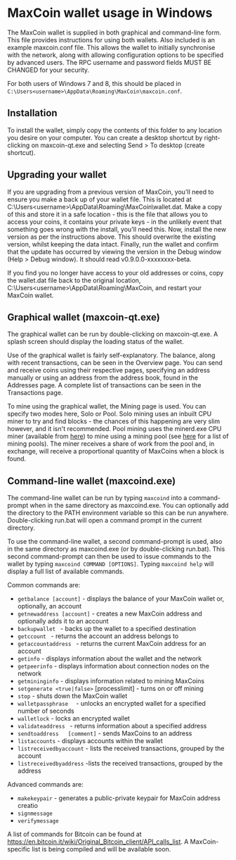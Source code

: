MaxCoin wallet usage in Windows
===============================

The MaxCoin wallet is supplied in both graphical and command-line form. This file provides instructions for using both wallets. Also included is an example maxcoin.conf file. This allows the wallet to initially synchronise with the network, along with allowing configuration options to be specified by advanced users. The RPC username and password fields MUST BE CHANGED for your security.

For both users of Windows 7 and 8, this should be placed in <code>C:\Users\<username>\AppData\Roaming\MaxCoin\maxcoin.conf</code>.

Installation
------------

To install the wallet, simply copy the contents of this folder to any location you desire on your computer. You can create a desktop shortcut by right-clicking on maxcoin-qt.exe and selecting Send > To desktop (create shortcut).

Upgrading your wallet
---------------------

If you are upgrading from a previous version of MaxCoin, you'll need to ensure you make a back up of your wallet file. This is located at C:\Users\<username>\AppData\Roaming\MaxCoin\wallet.dat. Make a copy of this and store it in a safe location - this is the file that allows you to access your coins, it contains your private keys - in the unlikely event that something goes wrong with the install, you'll need this. Now, install the new version as per the instructions above. This should overwrite the existing version, whilst keeping the data intact. Finally, run the wallet and confirm that the update has occurred by viewing the version in the Debug window (Help > Debug window). It should read v0.9.0.0-xxxxxxxx-beta.

If you find you no longer have access to your old addresses or coins, copy the wallet.dat file back to the original location, C:\Users\<username>\AppData\Roaming\MaxCoin\, and restart your MaxCoin wallet.

Graphical wallet (maxcoin-qt.exe)
---------------------------------

The graphical wallet can be run by double-clicking on maxcoin-qt.exe. A splash screen should display the loading status of the wallet.

Use of the graphical wallet is fairly self-explanatory. The balance, along with recent transactions, can be seen in the Overview page. You can send and receive coins using their respective pages, specifying an address manually or using an address from the address book, found in the Addresses page. A complete list of transactions can be seen in the Transactions page.

To mine using the graphical wallet, the Mining page is used. You can specify two modes here, Solo or Pool. Solo mining uses an inbuilt CPU miner to try and find blocks - the chances of this happening are very slim however, and it isn't recommended. Pool mining uses the minerd.exe CPU miner (available from [here](https://github.com/Max-Coin/cpuminer/releases)) to mine using a mining pool (see [here](www.maxcoin.co.uk/pools) for a list of mining pools). The miner receives a share of work from the pool and, in exchange, will receive a proportional quantity of MaxCoins when a block is found.

Command-line wallet (maxcoind.exe)
----------------------------------

The command-line wallet can be run by typing <code>maxcoind</code> into a command-prompt when in the same directory as maxcoind.exe. You can optionally add the directory to the PATH environment variable so this can be run anywhere. Double-clicking run.bat will open a command prompt in the current directory.

To use the command-line wallet, a second command-prompt is used, also in the same directory as maxcoind.exe (or by double-clicking run.bat). This second command-prompt can then be used to issue commands to the wallet by typing <code>maxcoind COMMAND [OPTIONS]</code>. Typing <code>maxcoind help</code> will display a full list of available commands.

Common commands are:

+ <code>getbalance [account]</code> - displays the balance of your MaxCoin wallet or, optionally, an account
+ <code>getnewaddress [account]</code> - creates a new MaxCoin address and optionally adds it to an account
+ <code>backupwallet <destination></code> - backs up the wallet to a specified destination
+ <code>getccount <maxcoinaddress></code> - returns the account an address belongs to
+ <code>getaccountaddress <account></code> - returns the current MaxCoin address for an account
+ <code>getinfo</code> - displays information about the wallet and the network
+ <code>getpeerinfo</code> - displays information about connection nodes on the network
+ <code>getmininginfo</code> - displays information related to mining MaxCoins
+ <code>setgenerate <true|false></code> [processlimit] - turns on or off mining
+ <code>stop</code> - shuts down the MaxCoin wallet
+ <code>walletpassphrase <passphrase> <timeout></code> - unlocks an encrypted wallet for a specified number of seconds
+ <code>walletlock</code> - locks an encrypted wallet
+ <code>validateaddress <maxcoinaddress></code> - returns information about a specified address
+ <code>sendtoaddress <maxcoinaddress> <amount> [comment]</code> - sends MaxCoins to an address
+ <code>listaccounts</code> - displays accounts within the wallet
+ <code>listreceivedbyaccount</code> - lists the received transactions, grouped by the account
+ <code>listreceivedbyaddress</code> -lists the received transactions, grouped by the address

Advanced commands are:

+ <code>makekeypair</code> - generates a public-private keypair for MaxCoin address creatio
+ <code>signmessage</code>
+ <code>verifymessage</code>

A list of commands for Bitcoin can be found at https://en.bitcoin.it/wiki/Original_Bitcoin_client/API_calls_list. A MaxCoin-specific list is being compiled and will be available soon.
